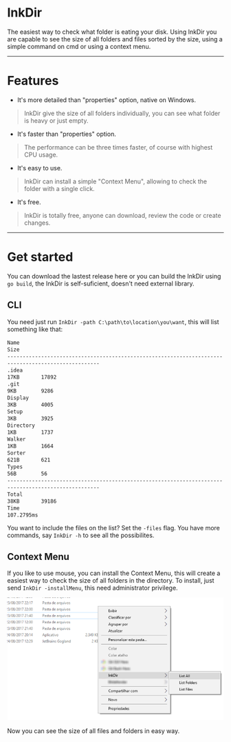 InkDir
===================


The easiest way to check what folder is eating your disk. Using InkDir you are capable to see the size of all folders and files sorted by the size, using a simple command on cmd or using a context menu.

----------

Features
=======

- It's more detailed than "properties" option, native on Windows.
 > InkDir give the size of all folders individually, you can see what folder is heavy or just empty.

- It's faster than "properties" option.
> The performance can be three times faster, of course with highest CPU usage.

- It's easy to use.
> InkDir can install a simple "Context Menu", allowing to check the folder with a single click.

- It's free.
> InkDir is totally free, anyone can download, review the code or create changes. 

----------

Get started
=======


You can download the lastest release here or you can build the InkDir using `go build`, the InkDir is self-suficient, doesn't need external library.

CLI
---

You need just run `InkDir -path C:\path\to\location\you\want`, this will list something like that:

    Name                                                                   Size
    ----------------------------------------------------------------------------------------------------
    .idea                                                                  17KB       17892
    .git                                                                   9KB        9286
    Display                                                                3KB        4005
    Setup                                                                  3KB        3925
    Directory                                                              1KB        1737
    Walker                                                                 1KB        1664
    Sorter                                                                 621B       621
    Types                                                                  56B        56
    ----------------------------------------------------------------------------------------------------
    Total                                                                  38KB       39186
    Time                                                                   107.2795ms

You want to include the files on the list? Set the `-files` flag. You have more commands, say `InkDir -h` to see all the possibilites.

Context Menu
----------

If you like to use mouse, you can install the Context Menu, this will create a easiest way to check the size of all folders in the directory. To install, just send `InkDir -installMenu`, this need administrator privilege.

![View size of folders in directory sorted by size](https://raw.githubusercontent.com/Inkeliz/InkDir/v1.0/Media/contextmenu.png)

Now you can see the size of all files and folders in easy way.
